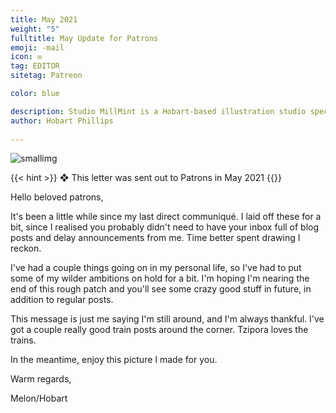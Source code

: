 ```yaml
---
title: May 2021
weight: "5"
fulltitle: May Update for Patrons
emoji: -mail
icon: ✉️
tag: EDITOR
sitetag: Patreon

color: blue

description: Studio MillMint is a Hobart-based illustration studio specialising in utopian fiction.
author: Hobart Phillips
 
---
```


![smallimg](https://images.millmint.net/images/mastheads/letters/4.jpg)

{{< hint >}}
❖ This letter was sent out to Patrons in May 2021
{{</hint>}}

Hello beloved patrons,

It's been a little while since my last direct communiqué. I laid off these for a bit, since I realised you probably didn't need to have your inbox full of blog posts and delay announcements from me. Time better spent drawing I reckon.

I've had a couple things going on in my personal life, so I've had to put some of my wilder ambitions on hold for a bit. I'm hoping I'm nearing the end of this rough patch and you'll see some crazy good stuff in future, in addition to regular posts.

This message is just me saying I'm still around, and I'm always thankful. I've got a couple really good train posts around the corner. Tzipora loves the trains.

In the meantime, enjoy this picture I made for you.

Warm regards,

Melon/Hobart
